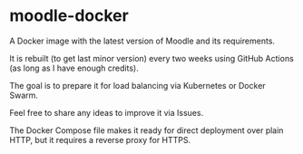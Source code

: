 # moodle-docker

A Docker image with the latest version of Moodle and its requirements.

It is rebuilt (to get last minor version) every two weeks using GitHub Actions (as long as I have enough credits).

The goal is to prepare it for load balancing via Kubernetes or Docker Swarm.

Feel free to share any ideas to improve it via Issues.

The Docker Compose file makes it ready for direct deployment over plain HTTP, but it requires a reverse proxy for HTTPS.
